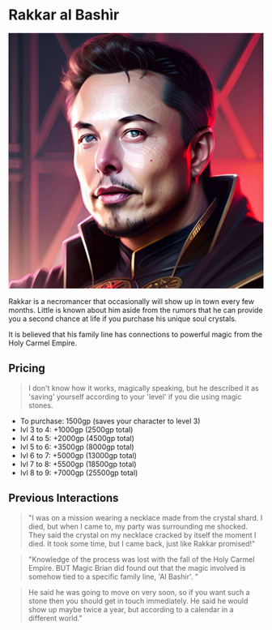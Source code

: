 # Rakkar al Bashìr

![Rakkar](/img/npcs/Rakkar.jpg)

Rakkar is a necromancer that occasionally will show up in town every few months. Little is known about him aside from the rumors that he can provide you a second chance at life if you purchase his unique soul crystals.

It is believed that his family line has connections to powerful magic from the Holy Carmel Empire.

## Pricing

> I don't know how it works, magically speaking, but he described it as 'saving' yourself according to your 'level' if you die using magic stones. 

* To purchase: 1500gp (saves your character to level 3)
* lvl 3 to 4: +1000gp (2500gp total)
* lvl 4 to 5: +2000gp (4500gp total)
* lvl 5 to 6: +3500gp (8000gp total)
* lvl 6 to 7: +5000gp (13000gp total)
* lvl 7 to 8: +5500gp (18500gp total)
* lvl 8 to 9: +7000gp (25500gp total)

## Previous Interactions

> "I was on a mission wearing a necklace made from the crystal shard. I died, but when I came to, my party was surrounding me shocked. They said the crystal on my necklace cracked by itself the moment I died. It took some time, but I came back, just like Rakkar promised!"

> "Knowledge of the process was lost with the fall of the Holy Carmel Empire. BUT Magic Brian did found out that the magic involved is somehow tied to a specific family line, 'Al Bashir'. "

> He said he was going to move on very soon, so if you want such a stone then you should get in touch immediately. He said he would show up maybe twice a year, but according to a calendar in a different world."
